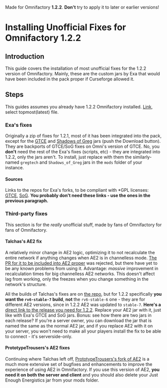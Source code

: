 Made for Omnifactory **1.2.2**. **Don't** try to apply it to later or earlier versions!

# Installing Unofficial Fixes for Omnifactory 1.2.2

## Introduction

This guide covers the installation of most unofficial fixes for the 1.2.2 version of Omnifactory. Mainly, these are the custom jars by Exa that would have been included in the pack proper if Curseforge allowed it.

## Steps

This guides assumes you already have 1.2.2 Omnifactory installed. [Link](https://www.curseforge.com/minecraft/modpacks/omnifactory/files/all), select topmost(latest) file.

### Exa's fixes
Originally a zip of fixes for 1.2.1, most of it has been integrated into the pack, except for the [GTCE](files/UnofficialFixes/jars/gregtech-1.12.2-1.8.4.419exa2.jar) and [Shadows of Greg](files/UnofficialFixes/jars/Shadows_of_Greg-1.12.2-2.8.0_fix.jar) jars (push the Download button). They are backports of GTCE/SoG fixes on Omni's version of GTCE. No, you **don't** need the rest of the Exa's fixes (scripts, etc) - they are integrated into 1.2.2, only the jars aren't. To install, just replace with them the similarly-named `gregtech` and `Shadows_of_Greg` jars in the `mods` folder of your instance.

#### Sources
Links to the repos for Exa's forks, to be compliant with \*GPL licenses: [GTCE](https://github.com/Exaxxion/GregTech/), [SoG](https://github.com/Exaxxion/Shadows-of-Greg/). **You probably don't need these links - use the ones in the previous paragraph.**

### Third-party fixes
This section is for the *really* unofficial stuff, made by fans of Omnifactory for fans of Omnifactory.
#### Talchas's AE2 fix
A relatively minor change in AE2 logic, optimizing it to not recalculate the entire network if anything changes when AE2 is in channelless mode. [The PR for it to be included into AE2 proper](https://github.com/AppliedEnergistics/Applied-Energistics-2/pull/4220) was rejected, but there have yet to be any known problems from using it. Advantage: *massive* improvement in recalculation times for big channelless AE2 networks. This doesn't affect lag from working, only the freezes when you change something in the network's structure.

All the builds of Talchas's fixes are on [the repo](https://github.com/talchas/Applied-Energistics-2/releases), but for 1.2.2 specifically **you want the `rv6-stable-7` build**, **not** the `rv6-stable-6` one - they are for different AE2 versions, since in 1.2.2 AE2 was updated to `stable-7`. **Here's a** [direct link to the release you need for 1.2.2](https://github.com/talchas/Applied-Energistics-2/releases/tag/rv6.stable.7-talchas-b).  Replace your AE2 jar with it, just like with Exa's GTCE and SoG jars. Bonus: see how there are two jars in each release? If you're a server owner, you can download the jar that is named the same as the normal AE2 jar, and if you replace AE2 with it on your server, you won't need to make all your players install the fix to be able to connect - it's serverside-only.

#### PrototypeTrousers's AE2 fixes
Continuing where Talchas left off, [PrototypeTrousers's fork of AE2](https://github.com/PrototypeTrousers/Applied-Energistics-2/releases) is a much more extensive set of bugfixes and enhancements to improve the experience of using AE2 in Omnifactory. If you use this version of AE2, **you need it on both the server and client** and you should also delete your Just Enough Energistics jar from your mods folder.
